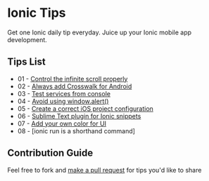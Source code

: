 # Ionic Tips

Get one Ionic daily tip everyday. Juice up your Ionic mobile app development.

## Tips List

- 01 - [Control the infinite scroll properly](tips/01-control-an-infinite-scroll-properly.md)
- 02 - [Always add Crosswalk for Android](tips/02-always-add-crosswalk-for-android.md)
- 03 - [Test services from console](tips/03-test-services-from-console.md)
- 04 - [Avoid using window.alert()](tips/04-avoid-using-window-alert.md)
- 05 - [Create a correct iOS project configuration](tips/05-create-a-correct-ios-project-configuration.md)
- 06 - [Sublime Text plugin for Ionic snippets](tips/06-sublime-text-plugin-for-ionic-snippets.md)
- 07 - [Add your own color for UI](tips/07-add-your-own-color-for-ui.md)
- 08 - [ionic run is a shorthand command]

## Contribution Guide

Feel free to fork and [make a pull request](https://github.com/tipaday/ionictips/pulls) for tips you'd like to share

